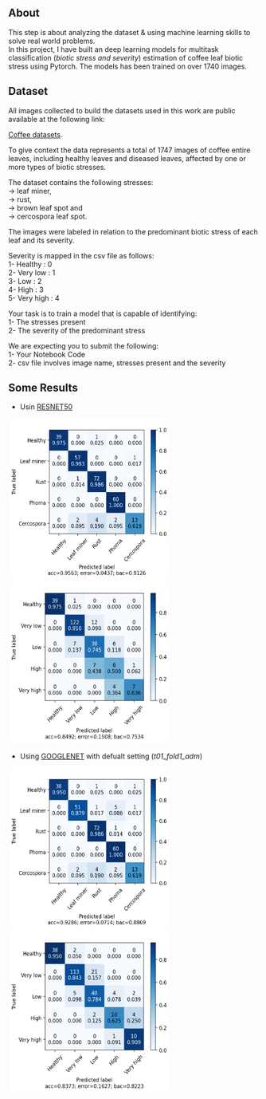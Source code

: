 ## About
This step is about analyzing the dataset & using machine learning skills to solve real world problems.
<br/>In this project, I have built an deep learning models for multitask classification (*biotic stress and severity*)  estimation of coffee leaf biotic stress using Pytorch. The models has been trained on over 1740 images.

## Dataset
All images collected to build the datasets used in this work are public available at the following link:

[Coffee datasets](https://drive.google.com/open?id=15YHebAGrx1Vhv8-naave-R5o3Uo70jsm).

To give context the data represents a total of 1747 images of coffee entire leaves, including healthy leaves and diseased leaves, affected by one or more types of biotic stresses.

The dataset contains the following stresses:
  <br/> -> leaf miner,
  <br/> -> rust,
  <br/> -> brown leaf spot and 
  <br/> -> cercospora leaf spot. 

The images were labeled in relation to the predominant biotic stress of each leaf and its severity.

Severity is mapped in the csv file as follows:
	<br/> 1- Healthy : 0
 	<br/> 2- Very low : 1
 	<br/> 3- Low : 2
 	<br/> 4- High : 3
 	<br/> 5- Very high : 4


Your task is to train a model that is capable of identifying:
	<br/> 1- The stresses present
	<br/> 2- The severity of the predominant stress
	
We are expecting you to submit the following:
	<br/> 1- Your Notebook Code
	<br/> 2- csv file involves image name, stresses present and the severity

## Some Results
* Usin [RESNET50](https://pytorch.org/vision/main/models/generated/torchvision.models.resnet50.html)

<img
	  src="https://github.com/ahmadaking/Coffee-Leaves/blob/master/results/leaf_multitask/RESNET50_dis.png"
	  alt="to edit"
	  title="RESNET50_dis"
	  style="display: inline-block; margin: 0 auto; "
	  width=325px
	  height=325px
	><img
	  src="https://github.com/ahmadaking/Coffee-Leaves/blob/master/results/leaf_multitask/RESNET50_sev.png"
	  alt="to edit"
	  title="RESNET50_sev"
	  style="display: inline-block; margin: 0 auto; "
	  width=325px
	  height=325px
	>
* Using [GOOGLENET](https://pytorch.org/hub/pytorch_vision_googlenet/) with defualt setting (*t01_fold1_adm*)

<img
	  src="https://github.com/ahmadaking/Coffee-Leaves/blob/master/results/leaf_multitask/googlenet_t01_fold1_adm_standard_dis.png"
	  alt="to edit"
	  title="standard_dis"
	  style="display: inline-block; margin: 0 auto; "
	  width=325px
	  height=325px
	><img
	  src="https://github.com/ahmadaking/Coffee-Leaves/blob/master/results/leaf_multitask/googlenet_t01_fold1_adm_standard_sev.png"
	  alt="to edit"
	  title="standard_sev"
	  style="display: inline-block; margin: 0 auto; "
	  width=325px
	  height=325px
	>

